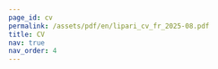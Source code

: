 ```yaml
---
page_id: cv
permalink: /assets/pdf/en/lipari_cv_fr_2025-08.pdf
title: CV
nav: true
nav_order: 4
---
```

